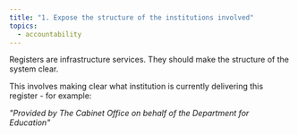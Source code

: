 ```yaml
---
title: "1. Expose the structure of the institutions involved"
topics:
  - accountability
---
```


Registers are infrastructure services. They should make the structure of the system clear.

This involves making clear what institution is currently delivering this register - for example:

_"Provided by The Cabinet Office on behalf of the Department for Education"_
